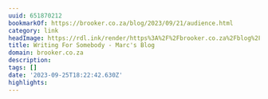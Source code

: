 ```yaml
---
uuid: 651870212
bookmarkOf: https://brooker.co.za/blog/2023/09/21/audience.html
category: link
headImage: https://rdl.ink/render/https%3A%2F%2Fbrooker.co.za%2Fblog%2F2023%2F09%2F21%2Faudience.html
title: Writing For Somebody - Marc's Blog
domain: brooker.co.za
description: 
tags: []
date: '2023-09-25T18:22:42.630Z'
highlights: 
---
```




